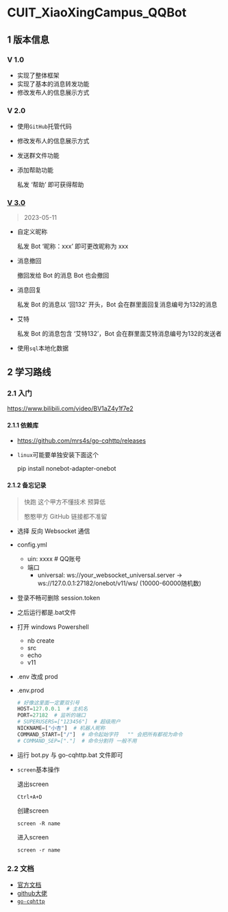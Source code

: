 # CUIT_XiaoXingCampus_QQBot

## 1 版本信息

### V 1.0

- 实现了整体框架
- 实现了基本的消息转发功能
- 修改发布人的信息展示方式

### V 2.0

- 使用```GitHub```托管代码

- 修改发布人的信息展示方式

- 发送群文件功能

- 添加帮助功能

  私发 ‘帮助’ 即可获得帮助

### [V 3.0](./版本文档/V3.md)

> 2023-05-11

- 自定义昵称

  私发 Bot ‘昵称：xxx’ 即可更改昵称为 xxx

- 消息撤回

  撤回发给 Bot 的消息 Bot 也会撤回

- 消息回复

  私发 Bot 的消息以 ‘回132’ 开头，Bot 会在群里面回复消息编号为132的消息

- 艾特

  私发 Bot 的消息包含 ‘艾特132’，Bot 会在群里面艾特消息编号为132的发送者

- 使用```sql```本地化数据

## 2 学习路线

### 2.1 入门

https://www.bilibili.com/video/BV1aZ4y1f7e2

#### 2.1.1 依赖库

- https://github.com/mrs4s/go-cqhttp/releases

- ```linux```可能要单独安装下面这个

  pip install nonebot-adapter-onebot

#### 2.1.2 备忘记录

> 快跑 这个甲方不懂技术 预算低
>
> 憨憨甲方 GitHub 链接都不准留

- 选择 反向 Websocket 通信

- config.yml

  - uin: xxxx # QQ账号
  - 端口
    - universal: ws://your_websocket_universal.server   ->   ws://127.0.0.1:27182/onebot/v11/ws/   (10000-60000随机数)

- 登录不畅可删除 session.token

- 之后运行都是.bat文件

- 打开 windows Powershell

  - nb create
  - src
  - echo
  - v11

- .env 改成 prod

- .env.prod

  ```python
  # 好像这里面一定要双引号
  HOST=127.0.0.1  # 主机名
  PORT=27182  # 监听的端口
  # SUPERUSERS=["123456"]  # 超级用户
  NICKNAME=["小杏"]  # 机器人昵称
  COMMAND_START=["/"]  # 命令起始字符   "" 会把所有都视为命令
  # COMMAND_SEP=["."]  # 命令分割符 一般不用
  ```

- 运行 bot.py 与 go-cqhttp.bat 文件即可

- ```screen```基本操作

  退出screen

  ```
  Ctrl+A+D
  ```

  创建screen

  ```
  screen -R name
  ```

  进入screen

  ```
  screen -r name
  ```

### 2.2 文档

- [官方文档](https://nb2.baka.icu/docs/api/index)
- [github大佬](https://github.com/botuniverse/onebot-11)
- [```go-cqhttp```](https://docs.go-cqhttp.org/api)
